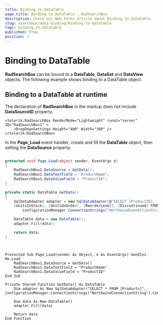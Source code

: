 ```yaml
---
title: Binding to DataTable
page_title: Binding to DataTable - RadSearchBox
description: Check our Web Forms article about Binding to DataTable.
slug: searchbox/data-binding/binding-to-datatable
tags: binding,to,datatable
published: True
position: 2
---
```


# Binding to DataTable



**RadSearchBox** can be bound to a **DataTable**, **DataSet** and **DataView** objects. The following example shows binding to a DataTable object.

## Binding to a DataTable at runtime

The declaration of **RadSearchBox** in the markup does not include **DataSourceID** property.

````ASPNET
<telerik:RadSearchBox RenderMode="Lightweight" runat="server" ID="RadSearchBox1" >
	<DropDownSettings Height="400" Width="300" />
</telerik:RadSearchBox>
````



In the **Page_Load** event handler, create and fill the **DataTable** object, then setting the **DataSource** property.



````C#
	
protected void Page_Load(object sender, EventArgs e)
{
	RadSearchBox1.DataSource = GetData();
	RadSearchBox1.DataTextField = "ProductName";
	RadSearchBox1.DataValueField = "ProductID";
}

private static DataTable GetData()
{
	SqlDataAdapter adapter = new SqlDataAdapter(@"SELECT [ProductID], [ProductName], [SupplierID], [CategoryID], [QuantityPerUnit], [UnitPrice], 
	[UnitsInStock], [UnitsOnOrder], [ReorderLevel], [Discontinued] FROM [Products]",
		ConfigurationManager.ConnectionStrings["NorthwindConnectionString"].ConnectionString);

	DataTable data = new DataTable();
	adapter.Fill(data);

	return data;
}
	
````
````VB.NET
	
Protected Sub Page_Load(sender As Object, e As EventArgs) Handles Me.Load
	RadSearchBox1.DataSource = GetData()
	RadSearchBox1.DataTextField = "ProductName"
	RadSearchBox1.DataValueField = "ProductID"
End Sub

Private Shared Function GetData() As DataTable
	Dim adapter As New SqlDataAdapter("SELECT * FROM [Products]", ConfigurationManager.ConnectionStrings("NorthwindConnectionString").ConnectionString)

	Dim data As New DataTable()
	adapter.Fill(data)

	Return data
End Function
	
````

